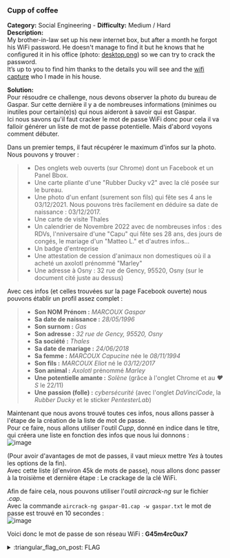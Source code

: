 ### Cupp of coffee
**Category:** Social Engineering - **Difficulty:** Medium / Hard    
**Description:**  
My brother-in-law set up his new internet box, but after a month he forgot his WiFi password. He doesn't manage to find it but he knows that he configured it in his office (photo: [desktop.png](./desktop.png)) so we can try to crack the password.  
It’s up to you to find him thanks to the details you will see and the [wifi capture](./gaspar-01.cap) who I made in his house.

**Solution:**  
Pour résoudre ce challenge, nous devons observer la photo du bureau de Gaspar. Sur cette dernière il y a de nombreuses informations (minimes ou inutiles pour certain(e)s) qui nous aideront à savoir qui est Gaspar.  
Ici nous savons qu'il faut cracker le mot de passe WiFi donc pour cela il va falloir générer un liste de mot de passe potentielle. Mais d'abord voyons comment débuter.  

Dans un premier temps, il faut récupérer le maximum d'infos sur la photo. Nous pouvons y trouver :  
> - Des onglets web ouverts (sur Chrome) dont un Facebook et un Panel Bbox.
> - Une carte pliante d'une "Rubber Ducky v2" avec la clé posée sur le bureau.
> - Une photo d'un enfant (surement son fils) qui fête ses 4 ans le 03/12/2021. Nous pouvons très facilement en déduire sa date de naissance : 03/12/2017.
> - Une carte de visite Thales
> - Un calendrier de Novembre 2022 avec de nombreuses infos : des RDVs, l'nniversaire d'une "Capu" qui fête ses 28 ans, des jours de congés, le mariage d'un "Matteo L." et d'autres infos...  
> - Un badge d'entreprise
> - Une attestation de cession d'animaux non domestiques où il a acheté un axolotl prénommé "Marley"
> - Une adresse à Osny : 32 rue de Gency, 95520, Osny (sur le document cité juste au dessus)

Avec ces infos (et celles trouvées sur la page Facebook ouverte) nous pouvons établir un profil assez complet :  
> - **Son NOM Prénom :** *MARCOUX Gaspar*
> - **Sa date de naissance :** *28/05/1996*
> - **Son surnom :** *Gas*
> - **Son adresse :** *32 rue de Gency, 95520, Osny*
> - **Sa société :** *Thales*
> - **Sa date de mariage :** *24/06/2018*
> - **Sa femme :** *MARCOUX Capucine* née le *08/11/1994*
> - **Son fils :** *MARCOUX Eliot* né le *03/12/2017*
> - **Son animal :** *Axolotl* prénommé *Marley*
> - **Une potentielle amante :** *Solène* (grâce à l'onglet Chrome et au *❤️S* le 22/11)
> - **Une passion (folle) :** *cybersécurité* (avec l'onglet *DaVinciCode*, la *Rubber Ducky* et le sticker *PentesterLab*)

Maintenant que nous avons trouvé toutes ces infos, nous allons passer à l'étape de la création de la liste de mot de passe.  
Pour ce faire, nous allons utiliser l'outil *Cupp*, donné en indice dans le titre, qui créera une liste en fonction des infos que nous lui donnons :  
![image](https://user-images.githubusercontent.com/91023285/187502808-62a64bd0-e156-4e80-a0e9-56899b8b17db.png)  

(Pour avoir d'avantages de mot de passes, il vaut mieux mettre *Yes* à toutes les options de la fin).  
Avec cette liste (d'environ 45k de mots de passe), nous allons donc passer à la troisième et dernière étape : Le crackage de la clé WiFi.  

Afin de faire cela, nous pouvons utiliser l'outil *aircrack-ng* sur le fichier *.cap*.  
Avec la commande `aircrack-ng gaspar-01.cap -w gaspar.txt` le mot de passe est trouvé en 10 secondes :  
![image](https://user-images.githubusercontent.com/91023285/187506579-10da4623-580d-4777-af72-01e0c69ef9b5.png)  

Voici donc le mot de passe de son réseau WiFi : **G45m4rc0ux7**
  
<details>
  <summary>:triangular_flag_on_post: FLAG</summary>

  ```
  DVC{G45m4rc0ux7}
  ```
</details>
